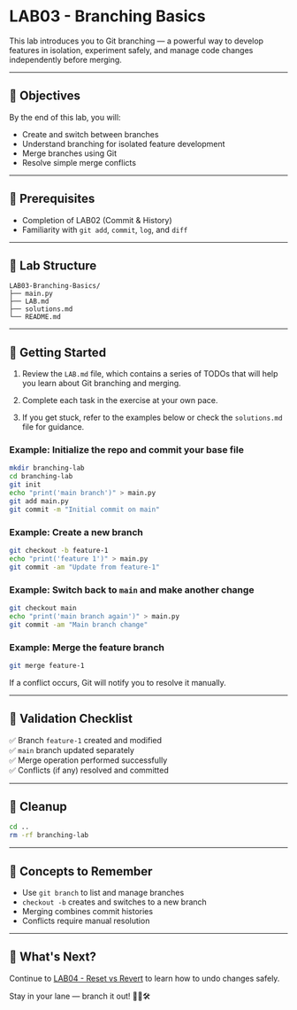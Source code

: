 # LAB03 - Branching Basics

This lab introduces you to Git branching — a powerful way to develop features in isolation, experiment safely, and manage code changes independently before merging.

---

## 🎯 Objectives

By the end of this lab, you will:
- Create and switch between branches
- Understand branching for isolated feature development
- Merge branches using Git
- Resolve simple merge conflicts

---

## 🧰 Prerequisites

- Completion of LAB02 (Commit & History)
- Familiarity with `git add`, `commit`, `log`, and `diff`

---

## 📁 Lab Structure

```
LAB03-Branching-Basics/
├── main.py
├── LAB.md
├── solutions.md
└── README.md
```

---

## 🚀 Getting Started

1. Review the `LAB.md` file, which contains a series of TODOs that will help you learn about Git branching and merging.

2. Complete each task in the exercise at your own pace.

3. If you get stuck, refer to the examples below or check the `solutions.md` file for guidance.

### Example: Initialize the repo and commit your base file

```bash
mkdir branching-lab
cd branching-lab
git init
echo "print('main branch')" > main.py
git add main.py
git commit -m "Initial commit on main"
```

### Example: Create a new branch

```bash
git checkout -b feature-1
echo "print('feature 1')" > main.py
git commit -am "Update from feature-1"
```

### Example: Switch back to `main` and make another change

```bash
git checkout main
echo "print('main branch again')" > main.py
git commit -am "Main branch change"
```

### Example: Merge the feature branch

```bash
git merge feature-1
```
If a conflict occurs, Git will notify you to resolve it manually.

---

## 🧪 Validation Checklist

✅ Branch `feature-1` created and modified  
✅ `main` branch updated separately  
✅ Merge operation performed successfully  
✅ Conflicts (if any) resolved and committed

---

## 🧹 Cleanup
```bash
cd ..
rm -rf branching-lab
```

---

## 🧠 Concepts to Remember
- Use `git branch` to list and manage branches
- `checkout -b` creates and switches to a new branch
- Merging combines commit histories
- Conflicts require manual resolution

---

## 💬 What's Next?
Continue to [LAB04 - Reset vs Revert](../LAB04-Reset-Vs-Revert/) to learn how to undo changes safely.

Stay in your lane — branch it out! 🌿🔁🛠️